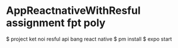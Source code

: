 # AppReactnativeWithResful assignment fpt poly
$ project ket noi resful api bang react native 
$ pm install
$ expo start
